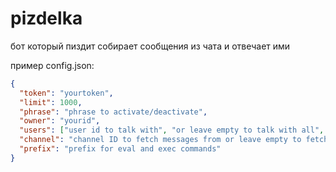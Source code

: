 # pizdelka
бот который пиздит
собирает сообщения из чата и отвечает ими

пример config.json:
```json
{
  "token": "yourtoken",
  "limit": 1000,
  "phrase": "phrase to activate/deactivate",
  "owner": "yourid",
  "users": ["user id to talk with", "or leave empty to talk with all", "..."],
  "channel": "channel ID to fetch messages from or leave empty to fetch from channel where it was used",
  "prefix": "prefix for eval and exec commands"
}
```

